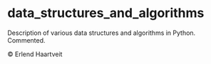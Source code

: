 # data_structures_and_algorithms
Description of various data structures and algorithms in Python. Commented.


© Erlend Haartveit
